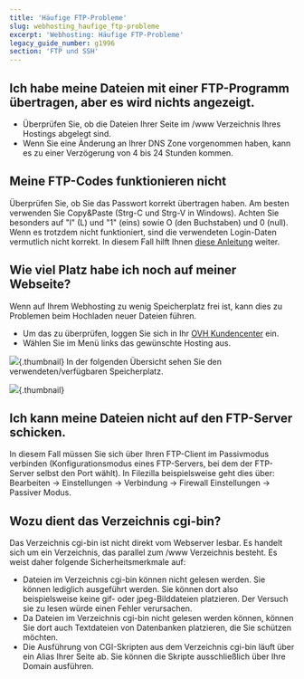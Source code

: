 ```yaml
---
title: 'Häufige FTP-Probleme'
slug: webhosting_haufige_ftp-probleme
excerpt: 'Webhosting: Häufige FTP-Probleme'
legacy_guide_number: g1996
section: 'FTP und SSH'
---
```


## Ich habe meine Dateien mit einer FTP-Programm übertragen, aber es wird nichts angezeigt.

- Überprüfen Sie, ob die Dateien Ihrer Seite im /www Verzeichnis Ihres Hostings abgelegt sind.
- Wenn Sie eine Änderung an Ihrer DNS Zone vorgenommen haben, kann es zu einer Verzögerung von 4 bis 24 Stunden kommen.


## Meine FTP-Codes funktionieren nicht
Überprüfen Sie, ob Sie das Passwort korrekt übertragen haben. Am besten verwenden Sie Copy&Paste (Strg-C und Strg-V in Windows). Achten Sie besonders auf "l" (L) und "1" (eins) sowie O (den Buchstaben) und 0 (null).
Wenn es trotzdem nicht funktioniert, sind die verwendeten Login-Daten vermutlich nicht korrekt. In diesem Fall hilft Ihnen [diese Anleitung](https://www.ovh.de/g1374.mettre-mon-site-en-ligne#deposer_mes_fichiers_en_ftp_recuperer_mes_identifiants_ftp) weiter.


## Wie viel Platz habe ich noch auf meiner Webseite?
Wenn auf Ihrem Webhosting zu wenig Speicherplatz frei ist, kann dies zu Problemen beim Hochladen neuer Dateien führen.

- Um das zu überprüfen, loggen Sie sich in Ihr [OVH Kundencenter](https://www.ovh.com/manager/web) ein.
- Wählen Sie im Menü links das gewünschte Hosting aus.



![](images/img_3298.jpg){.thumbnail}
In der folgenden Übersicht sehen Sie den verwendeten/verfügbaren Speicherplatz.

![](images/img_3299.jpg){.thumbnail}


## Ich kann meine Dateien nicht auf den FTP-Server schicken.
In diesem Fall müssen Sie sich über Ihren FTP-Client im Passivmodus verbinden (Konfigurationsmodus eines FTP-Servers, bei dem der FTP-Server selbst den Port wählt). In Filezilla beispielsweise geht dies über: Bearbeiten -> Einstellungen -> Verbindung -> Firewall Einstellungen -> Passiver Modus.


## Wozu dient das Verzeichnis cgi-bin?
Das Verzeichnis cgi-bin ist nicht direkt vom Webserver lesbar. Es handelt sich um ein Verzeichnis, das parallel zum /www Verzeichnis besteht. Es weist daher folgende Sicherheitsmerkmale auf:

- Dateien im Verzeichnis cgi-bin können nicht gelesen werden. Sie können lediglich ausgeführt werden. Sie können dort also beispielsweise keine gif- oder jpeg-Bilddateien platzieren. Der Versuch sie zu lesen würde einen Fehler verursachen.
- Da Dateien im Verzeichnis cgi-bin nicht gelesen werden können, können Sie dort auch Textdateien von Datenbanken platzieren, die Sie schützen möchten.
- Die Ausführung von CGI-Skripten aus dem Verzeichnis cgi-bin läuft über ein Alias Ihrer Seite ab. Sie können die Skripte ausschließlich über Ihre Domain ausführen.



